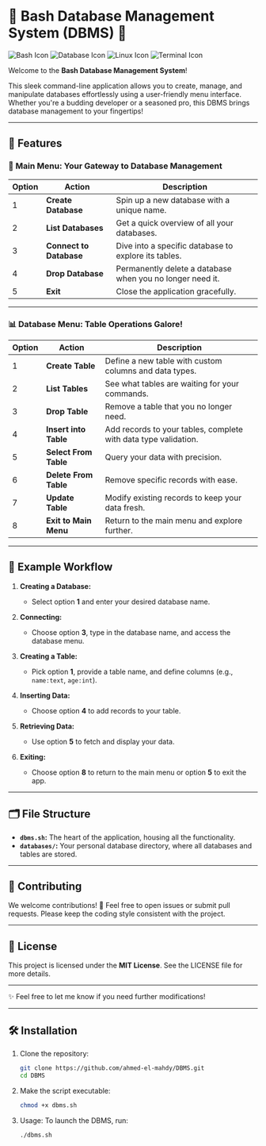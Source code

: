# 🌟 **Bash Database Management System (DBMS)** 🌟

![Bash Icon](https://img.icons8.com/color/48/000000/bash.png) ![Database Icon](https://img.icons8.com/color/48/000000/database.png) ![Linux Icon](https://img.icons8.com/color/48/000000/linux.png) ![Terminal Icon](https://img.icons8.com/color/48/000000/console.png) 

Welcome to the **Bash Database Management System**! 

This sleek command-line application allows you to create, manage, and manipulate databases effortlessly using a user-friendly menu interface. Whether you're a budding developer or a seasoned pro, this DBMS brings database management to your fingertips!

---

## 🚀 **Features**

### 🌟 Main Menu: Your Gateway to Database Management

| Option | Action                             | Description                                         |
|--------|------------------------------------|-----------------------------------------------------|
| 1      | **Create Database**               | Spin up a new database with a unique name.         |
| 2      | **List Databases**                | Get a quick overview of all your databases.         |
| 3      | **Connect to Database**           | Dive into a specific database to explore its tables.|
| 4      | **Drop Database**                 | Permanently delete a database when you no longer need it. |
| 5      | **Exit**                          | Close the application gracefully.                   |

---

### 📊 Database Menu: Table Operations Galore!

| Option | Action                             | Description                                         |
|--------|------------------------------------|-----------------------------------------------------|
| 1      | **Create Table**                  | Define a new table with custom columns and data types. |
| 2      | **List Tables**                   | See what tables are waiting for your commands.     |
| 3      | **Drop Table**                    | Remove a table that you no longer need.            |
| 4      | **Insert into Table**             | Add records to your tables, complete with data type validation. |
| 5      | **Select From Table**             | Query your data with precision.                     |
| 6      | **Delete From Table**             | Remove specific records with ease.                  |
| 7      | **Update Table**                  | Modify existing records to keep your data fresh.    |
| 8      | **Exit to Main Menu**             | Return to the main menu and explore further.        |

---


## 📝 Example Workflow

1. **Creating a Database:** 
   - Select option **1** and enter your desired database name.
   
2. **Connecting:** 
   - Choose option **3**, type in the database name, and access the database menu.

3. **Creating a Table:** 
   - Pick option **1**, provide a table name, and define columns (e.g., `name:text`, `age:int`).

4. **Inserting Data:** 
   - Choose option **4** to add records to your table.

5. **Retrieving Data:** 
   - Use option **5** to fetch and display your data.

6. **Exiting:** 
   - Choose option **8** to return to the main menu or option **5** to exit the app.

---

## 🗂️ File Structure

- **`dbms.sh`:** The heart of the application, housing all the functionality.
- **`databases/`:** Your personal database directory, where all databases and tables are stored.

---

## 🤝 Contributing

We welcome contributions! 🎉 Feel free to open issues or submit pull requests. Please keep the coding style consistent with the project.

---

## 📜 License

This project is licensed under the **MIT License**. See the LICENSE file for more details.

---

✨ Feel free to let me know if you need further modifications!

---

## 🛠️ **Installation**

1. Clone the repository:
   ```bash
   git clone https://github.com/ahmed-el-mahdy/DBMS.git
   cd DBMS
   
2. Make the script executable:
   ```bash
   chmod +x dbms.sh

3. Usage:
  To launch the DBMS, run:
   ```bash
   ./dbms.sh


